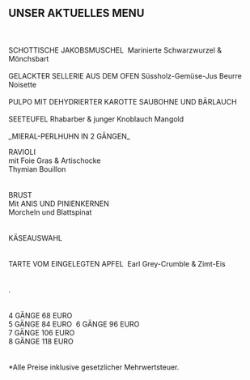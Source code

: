 ## UNSER AKTUELLES MENU
<br>
<br>
SCHOTTISCHE JAKOBSMUSCHEL  
Marinierte Schwarzwurzel & Mönchsbart  
<br>
<br>
GELACKTER SELLERIE AUS DEM OFEN  
Süssholz-Gemüse-Jus  
Beurre Noisette  
<br>
<br>
PULPO MIT DEHYDRIERTER KAROTTE  
SAUBOHNE UND BÄRLAUCH  
<br>
<br>
SEETEUFEL   
Rhabarber & junger Knoblauch  
Mangold  
<br>
<br>
_MIERAL-PERLHUHN IN 2 GÄNGEN_    
  
RAVIOLI  
mit Foie Gras & Artischocke  
Thymian Bouillon  
<br>
<br>
BRUST  
Mit ANIS UND PINIENKERNEN  
Morcheln und Blattspinat  
<br>
<br>
KÄSEAUSWAHL  
<br>
<br>
TARTE VOM EINGELEGTEN APFEL  
Earl Grey-Crumble & Zimt-Eis  
<br>
<br>
.  
<br>
<br>
4 GÄNGE 68 EURO  
5 GÄNGE 84 EURO  
6 GÄNGE 96 EURO  
7 GÄNGE 106 EURO  
8 GÄNGE 118 EURO  
<br>
<br>
*Alle Preise inklusive gesetzlicher Mehrwertsteuer.


